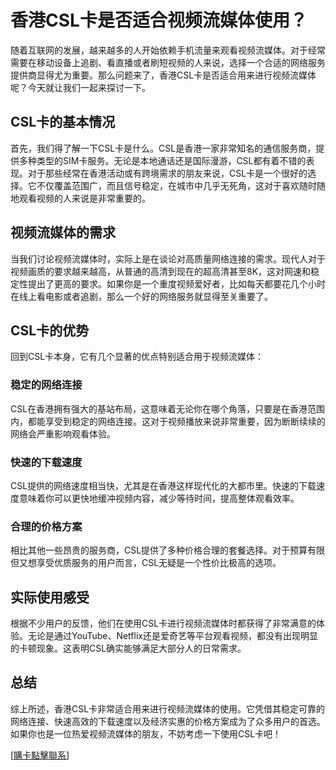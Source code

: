 # 香港CSL卡是否适合视频流媒体使用？

随着互联网的发展，越来越多的人开始依赖手机流量来观看视频流媒体。对于经常需要在移动设备上追剧、看直播或者刷短视频的人来说，选择一个合适的网络服务提供商显得尤为重要。那么问题来了，香港CSL卡是否适合用来进行视频流媒体呢？今天就让我们一起来探讨一下。

## CSL卡的基本情况

首先，我们得了解一下CSL卡是什么。CSL是香港一家非常知名的通信服务商，提供多种类型的SIM卡服务。无论是本地通话还是国际漫游，CSL都有着不错的表现。对于那些经常在香港活动或有跨境需求的朋友来说，CSL卡是一个很好的选择。它不仅覆盖范围广，而且信号稳定，在城市中几乎无死角，这对于喜欢随时随地观看视频的人来说是非常重要的。

## 视频流媒体的需求

当我们讨论视频流媒体时，实际上是在谈论对高质量网络连接的需求。现代人对于视频画质的要求越来越高，从普通的高清到现在的超高清甚至8K，这对网速和稳定性提出了更高的要求。如果你是一个重度视频爱好者，比如每天都要花几个小时在线上看电影或者追剧，那么一个好的网络服务就显得至关重要了。

## CSL卡的优势

回到CSL卡本身，它有几个显著的优点特别适合用于视频流媒体：

### 稳定的网络连接

CSL在香港拥有强大的基站布局，这意味着无论你在哪个角落，只要是在香港范围内，都能享受到稳定的网络连接。这对于视频播放来说非常重要，因为断断续续的网络会严重影响观看体验。

### 快速的下载速度

CSL提供的网络速度相当快，尤其是在香港这样现代化的大都市里。快速的下载速度意味着你可以更快地缓冲视频内容，减少等待时间，提高整体观看效率。

### 合理的价格方案

相比其他一些昂贵的服务商，CSL提供了多种价格合理的套餐选择。对于预算有限但又想享受优质服务的用户而言，CSL无疑是一个性价比极高的选项。

## 实际使用感受

根据不少用户的反馈，他们在使用CSL卡进行视频流媒体时都获得了非常满意的体验。无论是通过YouTube、Netflix还是爱奇艺等平台观看视频，都没有出现明显的卡顿现象。这表明CSL确实能够满足大部分人的日常需求。

## 总结

综上所述，香港CSL卡非常适合用来进行视频流媒体的使用。它凭借其稳定可靠的网络连接、快速高效的下载速度以及经济实惠的价格方案成为了众多用户的首选。如果你也是一位热爱视频流媒体的朋友，不妨考虑一下使用CSL卡吧！

[[購卡點擊聯系](https://t.me/s/SXDXQF)]